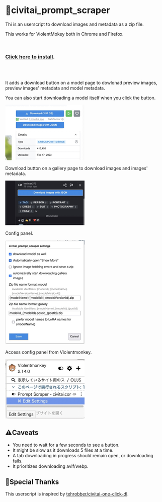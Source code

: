 # 🤖civitai_prompt_scraper

Thi is an userscript to download images and metadata as a zip file.

This works for ViolentMokey both in Chrome and Firefox.

  <br/>

### **[Click here to install](https://github.com/craftgear/civitai_prompt_scraper/raw/main/dist/prompt_scraper.user.js)**.

  <br/>
  <br/>

It adds a download button on a model page to dowlonad preview images, preview images' metadata and model metadata.

You can also start downloading a model itself when you click the button.

<img src="./_screenshots/model.jpeg" width="50%" />

  <br/>

Download button on a gallery page to download images and images' metadata.

<img src="./_screenshots/gallery.jpeg" width="50%" />

  <br/>

Config panel.

<img src="./_screenshots/config_panel.jpeg" width="50%" />

  <br/>

Access config panel from Violentmonkey.

<img src="./_screenshots/config_menu.jpeg" width="50%" />

  <br/>

## ⚠️Caveats

- You need to wait for a few seconds to see a button.
- It might be slow as it downloads 5 files at a time.
- A tab downloading in progress should remain open, or downloading fails.
- It prioritizes downloading avif/webp.

## 🌟Special Thanks

This userscript is inspired by [tehrobber/civitai-one-click-dl](https://github.com/tehrobber/civitai-one-click-dl).
